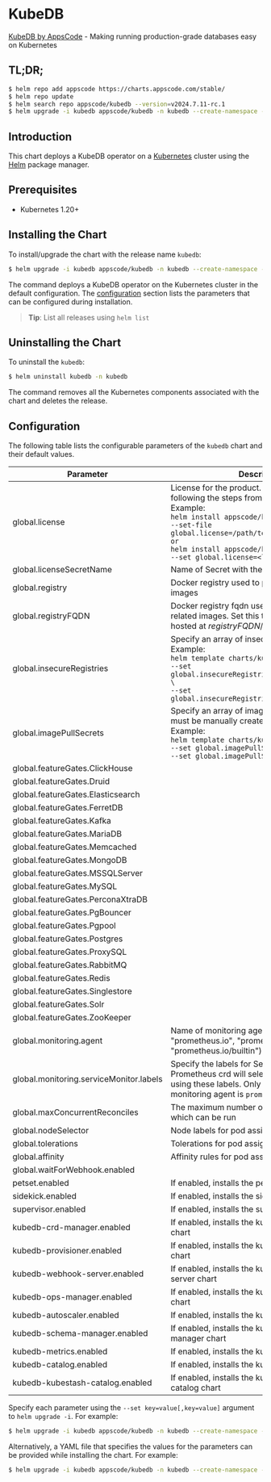 # KubeDB

[KubeDB by AppsCode](https://github.com/kubedb) - Making running production-grade databases easy on Kubernetes

## TL;DR;

```bash
$ helm repo add appscode https://charts.appscode.com/stable/
$ helm repo update
$ helm search repo appscode/kubedb --version=v2024.7.11-rc.1
$ helm upgrade -i kubedb appscode/kubedb -n kubedb --create-namespace --version=v2024.7.11-rc.1
```

## Introduction

This chart deploys a KubeDB operator on a [Kubernetes](http://kubernetes.io) cluster using the [Helm](https://helm.sh) package manager.

## Prerequisites

- Kubernetes 1.20+

## Installing the Chart

To install/upgrade the chart with the release name `kubedb`:

```bash
$ helm upgrade -i kubedb appscode/kubedb -n kubedb --create-namespace --version=v2024.7.11-rc.1
```

The command deploys a KubeDB operator on the Kubernetes cluster in the default configuration. The [configuration](#configuration) section lists the parameters that can be configured during installation.

> **Tip**: List all releases using `helm list`

## Uninstalling the Chart

To uninstall the `kubedb`:

```bash
$ helm uninstall kubedb -n kubedb
```

The command removes all the Kubernetes components associated with the chart and deletes the release.

## Configuration

The following table lists the configurable parameters of the `kubedb` chart and their default values.

|                Parameter                |                                                                                                                                                                              Description                                                                                                                                                                              |                          Default                           |
|-----------------------------------------|-----------------------------------------------------------------------------------------------------------------------------------------------------------------------------------------------------------------------------------------------------------------------------------------------------------------------------------------------------------------------|------------------------------------------------------------|
| global.license                          | License for the product. Get a license by following the steps from [here](https://kubedb.com/docs/latest/setup/install/enterprise#get-a-trial-license). <br> Example: <br> `helm install appscode/kubedb \` <br> `--set-file global.license=/path/to/license/file` <br> `or` <br> `helm install appscode/kubedb \` <br> `--set global.license=<license file content>` | <code>""</code>                                            |
| global.licenseSecretName                | Name of Secret with the license as key.txt key                                                                                                                                                                                                                                                                                                                        | <code>""</code>                                            |
| global.registry                         | Docker registry used to pull KubeDB related images                                                                                                                                                                                                                                                                                                                    | <code>""</code>                                            |
| global.registryFQDN                     | Docker registry fqdn used to pull KubeDB related images. Set this to use docker registry hosted at ${registryFQDN}/${registry}/${image}                                                                                                                                                                                                                               | <code>""</code>                                            |
| global.insecureRegistries               | Specify an array of insecure registries. <br> Example: <br> `helm template charts/kubedb-ops-manager \` <br> `--set global.insecureRegistries[0]=hub.company.com \` <br> `--set global.insecureRegistries[1]=reg.example.com`                                                                                                                                         | <code>[]</code>                                            |
| global.imagePullSecrets                 | Specify an array of imagePullSecrets. Secrets must be manually created in the namespace. <br> Example: <br> `helm template charts/kubedb \` <br> `--set global.imagePullSecrets[0].name=sec0 \` <br> `--set global.imagePullSecrets[1].name=sec1`                                                                                                                     | <code>[]</code>                                            |
| global.featureGates.ClickHouse          |                                                                                                                                                                                                                                                                                                                                                                       | <code>false</code>                                         |
| global.featureGates.Druid               |                                                                                                                                                                                                                                                                                                                                                                       | <code>false</code>                                         |
| global.featureGates.Elasticsearch       |                                                                                                                                                                                                                                                                                                                                                                       | <code>true</code>                                          |
| global.featureGates.FerretDB            |                                                                                                                                                                                                                                                                                                                                                                       | <code>false</code>                                         |
| global.featureGates.Kafka               |                                                                                                                                                                                                                                                                                                                                                                       | <code>true</code>                                          |
| global.featureGates.MariaDB             |                                                                                                                                                                                                                                                                                                                                                                       | <code>true</code>                                          |
| global.featureGates.Memcached           |                                                                                                                                                                                                                                                                                                                                                                       | <code>false</code>                                         |
| global.featureGates.MongoDB             |                                                                                                                                                                                                                                                                                                                                                                       | <code>true</code>                                          |
| global.featureGates.MSSQLServer         |                                                                                                                                                                                                                                                                                                                                                                       | <code>false</code>                                         |
| global.featureGates.MySQL               |                                                                                                                                                                                                                                                                                                                                                                       | <code>true</code>                                          |
| global.featureGates.PerconaXtraDB       |                                                                                                                                                                                                                                                                                                                                                                       | <code>false</code>                                         |
| global.featureGates.PgBouncer           |                                                                                                                                                                                                                                                                                                                                                                       | <code>false</code>                                         |
| global.featureGates.Pgpool              |                                                                                                                                                                                                                                                                                                                                                                       | <code>false</code>                                         |
| global.featureGates.Postgres            |                                                                                                                                                                                                                                                                                                                                                                       | <code>true</code>                                          |
| global.featureGates.ProxySQL            |                                                                                                                                                                                                                                                                                                                                                                       | <code>false</code>                                         |
| global.featureGates.RabbitMQ            |                                                                                                                                                                                                                                                                                                                                                                       | <code>false</code>                                         |
| global.featureGates.Redis               |                                                                                                                                                                                                                                                                                                                                                                       | <code>true</code>                                          |
| global.featureGates.Singlestore         |                                                                                                                                                                                                                                                                                                                                                                       | <code>false</code>                                         |
| global.featureGates.Solr                |                                                                                                                                                                                                                                                                                                                                                                       | <code>false</code>                                         |
| global.featureGates.ZooKeeper           |                                                                                                                                                                                                                                                                                                                                                                       | <code>false</code>                                         |
| global.monitoring.agent                 | Name of monitoring agent (one of "prometheus.io", "prometheus.io/operator", "prometheus.io/builtin")                                                                                                                                                                                                                                                                  | <code>""</code>                                            |
| global.monitoring.serviceMonitor.labels | Specify the labels for ServiceMonitor. Prometheus crd will select ServiceMonitor using these labels. Only usable when monitoring agent is `prometheus.io/operator`.                                                                                                                                                                                                   | <code>{"monitoring.appscode.com/prometheus":"auto"}</code> |
| global.maxConcurrentReconciles          | The maximum number of concurrent reconciles which can be run                                                                                                                                                                                                                                                                                                          | <code>0</code>                                             |
| global.nodeSelector                     | Node labels for pod assignment                                                                                                                                                                                                                                                                                                                                        | <code>{"kubernetes.io/os":"linux"}</code>                  |
| global.tolerations                      | Tolerations for pod assignment                                                                                                                                                                                                                                                                                                                                        | <code>[]</code>                                            |
| global.affinity                         | Affinity rules for pod assignment                                                                                                                                                                                                                                                                                                                                     | <code>{}</code>                                            |
| global.waitForWebhook.enabled           |                                                                                                                                                                                                                                                                                                                                                                       | <code>true</code>                                          |
| petset.enabled                          | If enabled, installs the petset chart                                                                                                                                                                                                                                                                                                                                 | <code>true</code>                                          |
| sidekick.enabled                        | If enabled, installs the sidekick chart                                                                                                                                                                                                                                                                                                                               | <code>true</code>                                          |
| supervisor.enabled                      | If enabled, installs the supervisor chart                                                                                                                                                                                                                                                                                                                             | <code>false</code>                                         |
| kubedb-crd-manager.enabled              | If enabled, installs the kubedb-crd-manager chart                                                                                                                                                                                                                                                                                                                     | <code>true</code>                                          |
| kubedb-provisioner.enabled              | If enabled, installs the kubedb-provisioner chart                                                                                                                                                                                                                                                                                                                     | <code>true</code>                                          |
| kubedb-webhook-server.enabled           | If enabled, installs the kubedb-webhook-server chart                                                                                                                                                                                                                                                                                                                  | <code>true</code>                                          |
| kubedb-ops-manager.enabled              | If enabled, installs the kubedb-ops-manager chart                                                                                                                                                                                                                                                                                                                     | <code>true</code>                                          |
| kubedb-autoscaler.enabled               | If enabled, installs the kubedb-autoscaler chart                                                                                                                                                                                                                                                                                                                      | <code>true</code>                                          |
| kubedb-schema-manager.enabled           | If enabled, installs the kubedb-schema-manager chart                                                                                                                                                                                                                                                                                                                  | <code>false</code>                                         |
| kubedb-metrics.enabled                  | If enabled, installs the kubedb-metrics chart                                                                                                                                                                                                                                                                                                                         | <code>false</code>                                         |
| kubedb-catalog.enabled                  | If enabled, installs the kubedb-catalog chart                                                                                                                                                                                                                                                                                                                         | <code>true</code>                                          |
| kubedb-kubestash-catalog.enabled        | If enabled, installs the kubedb-kubestash-catalog chart                                                                                                                                                                                                                                                                                                               | <code>false</code>                                         |


Specify each parameter using the `--set key=value[,key=value]` argument to `helm upgrade -i`. For example:

```bash
$ helm upgrade -i kubedb appscode/kubedb -n kubedb --create-namespace --version=v2024.7.11-rc.1 --set global.registry=kubedb
```

Alternatively, a YAML file that specifies the values for the parameters can be provided while
installing the chart. For example:

```bash
$ helm upgrade -i kubedb appscode/kubedb -n kubedb --create-namespace --version=v2024.7.11-rc.1 --values values.yaml
```
